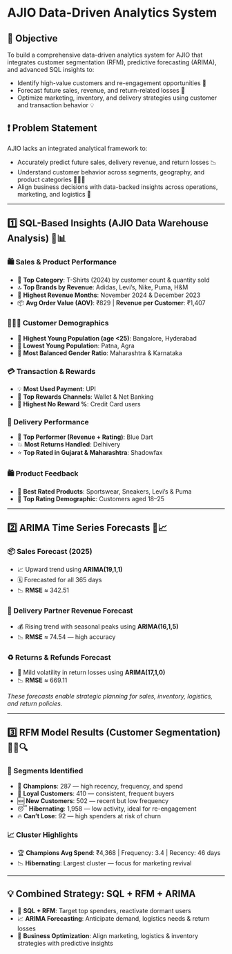 # AJIO Data-Driven Analytics System

## 🎯 Objective  
To build a comprehensive data-driven analytics system for AJIO that integrates customer segmentation (RFM), predictive forecasting (ARIMA), and advanced SQL insights to:  
* Identify high-value customers and re-engagement opportunities 💼  
* Forecast future sales, revenue, and return-related losses 🔮  
* Optimize marketing, inventory, and delivery strategies using customer and transaction behavior 💡  

## ❗ Problem Statement  
AJIO lacks an integrated analytical framework to:  
* Accurately predict future sales, delivery revenue, and return losses 📉  
* Understand customer behavior across segments, geography, and product categories 🧑‍🤝‍🧑  
* Align business decisions with data-backed insights across operations, marketing, and logistics 🔄  

---

## 1️⃣ SQL-Based Insights (AJIO Data Warehouse Analysis) 🧠📊  

### 🛍️ Sales & Product Performance  
* 🥇 **Top Category**: T-Shirts (2024) by customer count & quantity sold  
* 🔝 **Top Brands by Revenue**: Adidas, Levi’s, Nike, Puma, H&M  
* 📅 **Highest Revenue Months**: November 2024 & December 2023  
* 📦 **Avg Order Value (AOV)**: ₹829 | **Revenue per Customer**: ₹1,407  

### 🧑‍🤝‍🧑 Customer Demographics  
* 👧 **Highest Young Population (age <25)**: Bangalore, Hyderabad  
* 🧔 **Lowest Young Population**: Patna, Agra  
* 🧮 **Most Balanced Gender Ratio**: Maharashtra & Karnataka  

### 💳 Transaction & Rewards  
* 💡 **Most Used Payment**: UPI  
* 🎁 **Top Rewards Channels**: Wallet & Net Banking  
* 🚫 **Highest No Reward %**: Credit Card users  

### 🚚 Delivery Performance  
* 💼 **Top Performer (Revenue + Rating)**: Blue Dart  
* 💥 **Most Returns Handled**: Delhivery  
* ⭐ **Top Rated in Gujarat & Maharashtra**: Shadowfax  

### 🛍️ Product Feedback  
* 👟 **Best Rated Products**: Sportswear, Sneakers, Levi’s & Puma  
* 🌟 **Top Rating Demographic**: Customers aged 18–25  

---

## 2️⃣ ARIMA Time Series Forecasts 🔮📈  

### 📦 Sales Forecast (2025)  
* 📈 Upward trend using **ARIMA(19,1,1)**  
* 🗓️ Forecasted for all 365 days  
* 📉 **RMSE** ≈ 342.51  

### 🚚 Delivery Partner Revenue Forecast  
* 💰 Rising trend with seasonal peaks using **ARIMA(16,1,5)**  
* 📉 **RMSE** ≈ 74.54 — high accuracy  

### ♻️ Returns & Refunds Forecast  
* 💸 Mild volatility in return losses using **ARIMA(17,1,0)**  
* 📉 **RMSE** ≈ 669.11  

*These forecasts enable strategic planning for sales, inventory, logistics, and return policies.*  

---

## 3️⃣ RFM Model Results (Customer Segmentation) 🧑‍💻🔍  

### 🧬 Segments Identified  
* 👑 **Champions**: 287 — high recency, frequency, and spend  
* 💙 **Loyal Customers**: 410 — consistent, frequent buyers  
* 🆕 **New Customers**: 502 — recent but low frequency  
* 😴 **Hibernating**: 1,958 — low activity, ideal for re-engagement  
* 🔥 **Can’t Lose**: 92 — high spenders at risk of churn  

### 📈 Cluster Highlights  
* 🏆 **Champions Avg Spend**: ₹4,368 | Frequency: 3.4 | Recency: 46 days  
* 📉 **Hibernating**: Largest cluster — focus for marketing revival  

---

## 💡 Combined Strategy: SQL + RFM + ARIMA  
* 🧭 **SQL + RFM**: Target top spenders, reactivate dormant users  
* 📈 **ARIMA Forecasting**: Anticipate demand, logistics needs & return losses  
* 🎯 **Business Optimization**: Align marketing, logistics & inventory strategies with predictive insights  

